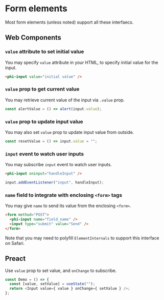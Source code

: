 # Form elements

Most form elements (unless noted) support all these interfaecs.

## Web Components
### `value` attribute to set initial value

You may specify `value` attribute in your HTML, to specify initial value for the input.

```html
<phi-input value="initial value" />
```

### `value` prop to get current value

You may retrieve current value of the input via `.value` prop.

```js
const alertValue = () => alert(input.value);
```

### `value` prop to update input value

You may also set `value` prop to update input value from outside.

```js
const resetValue = () => input.value = "";
```

### `input` event to watch user inputs

You may subscribe `input` event to watch user inputs.

```html
<phi-input oninput="handleInput" />
```

```js
input.addEventListener("input", handleInput);
```

### `name` field to integrate with enclosing `<form>` tags

You may give `name` to send its value from the enclosing `<form>`.

```html
<form method="POST">
  <phi-input name="field_name" />
  <input type="submit" value="Send" />
</form>
```

Note that you may need to polyfill `ElementInternals` to support this interface on Safari.

## Preact

Use `value` prop to set value, and `onChange` to subscribe.

```js
const Demo = () => {
  const [value, setValue] = useState("");
  return <Input value={ value } onChange={ setValue } />;
};
```
